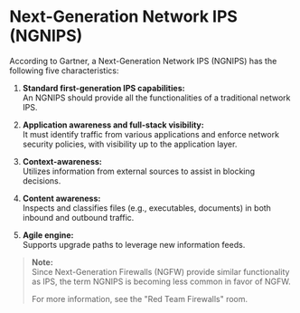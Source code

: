 # Next-Generation Network IPS (NGNIPS)

According to Gartner, a Next-Generation Network IPS (NGNIPS) has the following five characteristics:

1. **Standard first-generation IPS capabilities:**  
    An NGNIPS should provide all the functionalities of a traditional network IPS.

2. **Application awareness and full-stack visibility:**  
    It must identify traffic from various applications and enforce network security policies, with visibility up to the application layer.

3. **Context-awareness:**  
    Utilizes information from external sources to assist in blocking decisions.

4. **Content awareness:**  
    Inspects and classifies files (e.g., executables, documents) in both inbound and outbound traffic.

5. **Agile engine:**  
    Supports upgrade paths to leverage new information feeds.

> **Note:**  
> Since Next-Generation Firewalls (NGFW) provide similar functionality as IPS, the term NGNIPS is becoming less common in favor of NGFW.  
>  
> For more information, see the "Red Team Firewalls" room.

